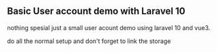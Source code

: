 ## Basic User account demo with  Laravel 10 

nothing spesial just a small user acount demo using laravel 10 and vue3.

do all the normal setup and don't forget to link the storage 
